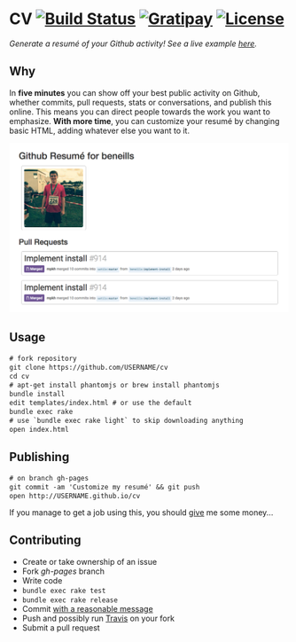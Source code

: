 # CV [![Build Status](https://travis-ci.org/beneills/cv.svg?branch=gh-pages)](https://travis-ci.org/beneills/cv) [![Gratipay](https://img.shields.io/gratipay/beneills.svg)](https://www.gratipay.com/beneills/) [![License](http://img.shields.io/:license-mit-blue.svg)](http://doge.mit-license.org)

_Generate a resumé of your Github activity!  See a live example [here](http://beneills.github.io/cv)._

## Why

In __five minutes__ you can show off your best public activity on Github, whether commits, pull requests, stats or conversations, and publish this online.  This means you can direct people towards the work you want to emphasize.  __With more time__, you can customize your resumé by changing basic HTML, adding whatever else you want to it.

![Screenshot of resumé](screenshot.png)


## Usage

```shell
# fork repository
git clone https://github.com/USERNAME/cv
cd cv
# apt-get install phantomjs or brew install phantomjs
bundle install
edit templates/index.html # or use the default
bundle exec rake
# use `bundle exec rake light` to skip downloading anything
open index.html
```

## Publishing

```shell
# on branch gh-pages
git commit -am 'Customize my resumé' && git push
open http://USERNAME.github.io/cv
```
If you manage to get a job using this, you should [give](https://www.gratipay.com/beneills/) me some money...

## Contributing

 - Create or take ownership of an issue
 - Fork _gh-pages_ branch
 - Write code
 - `bundle exec rake test`
 - `bundle exec rake release`
 - Commit [with a reasonable message](http://chris.beams.io/posts/git-commit/)
 - Push and possibly run [Travis](travis-ci.org/) on your fork
 - Submit a pull request
